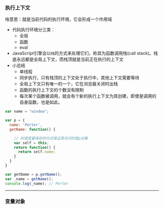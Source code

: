 ### 执行上下文
啥意思：就是当前代码的执行环境，它会形成一个作用域

- 代码执行环境分三类：
  - 全局
  - 函数
  - eval
- JavaScript引擎会以`栈`的方式来处理它们，称其为函数调用栈(call stack)。栈底永远都是全局上下文，而栈顶就是当前正在执行的上下文
- 小总结
    - 单线程
    - 同步执行，只有栈顶的上下文处于执行中，其他上下文需要等待
    - 全局上下文只有唯一的一个，它在浏览器关闭时出栈
    - 函数的执行上下文的个数没有限制
    - 每次某个函数被调用，就会有个新的执行上下文为其创建，即使是调用的自身函数，也是如此。
```js
var name = "window";

var p = {
  name: 'Perter',
  getName: function() {

    // 利用变量保存的方式保证其访问的是p对象
    var self = this;
    return function() {
      return self.name;
    }
  }
}

var getName = p.getName();
var _name = getName();
console.log(_name); // Perter
```
---
### 变量对象
